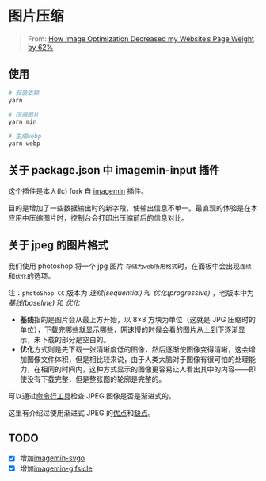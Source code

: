 # 图片压缩

> From: [How Image Optimization Decreased my Website’s Page Weight by 62%](https://medium.freecodecamp.org/image-optimization-558d9f449e3)

## 使用

```ruby
# 安装依赖
yarn

# 压缩图片
yarn min

# 生成webp
yarn webp
```

## 关于 package.json 中 imagemin-input 插件

这个插件是本人(lc) fork 自 [imagemin](https://github.com/imagemin/imagemin) 插件。

目的是增加了一些数据输出时的新字段，使输出信息不单一。最直观的体验是在本应用中压缩图片时，控制台会打印出压缩前后的信息对比。

## 关于 jpeg 的图片格式

我们使用 photoshop 将一个 jpg 图片 `存储为web所用格式`时，在面板中会出现`连续`和`优化`的选项。

注：`photoShop CC` 版本为 _连续(sequential)_ 和 _优化(progressive)_ ，老版本中为 _基线(baseline)_ 和 _优化_

- **基线**指的是图片会从最上方开始，以 8×8 方块为单位（这就是 JPG 压缩时的单位），下载完哪些就显示哪些，网速慢的时候会看的图片从上到下逐渐显示，未下载的部分是空白的。
- **优化**方式则是先下载一张清晰度低的图像，然后逐渐使图像变得清晰，这会增加图像文件体积，但是相比较来说，由于人类大脑对于图像有很可怕的处理能力，在相同的时间内，这种方式显示的图像更容易让人看出其中的内容——即使没有下载完整，但是整张图的轮廓是完整的。

可以通过[命令行工具](https://www.npmjs.com/package/is-progressive-cli)检查 JPEG 图像是否是渐进式的。

这里有介绍过使用渐进式 JPEG 的[优点](https://images.guide/#the-advantages-of-progressive-jpegs)和[缺点](https://images.guide/#the-disadvantages-of-progressive-jpegs)。

## TODO

- [x] 增加[imagemin-svgo](https://github.com/imagemin/imagemin-svgo)
- [x] 增加[imagemin-gifsicle](https://github.com/imagemin/imagemin-gifsicle)

